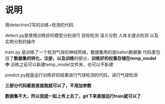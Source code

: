 # 说明
用detectron2写的训练+检测的代码

detect.py是使用训练好的模型分别进行 目标检测 语义分割 人体关键点检测 以及实例分割的操作

train.py 是训练了一个检测气球的神经网络，数据集用的是ballon数据集 代码里包括了**数据集的转化、注册，以及训练**的部分，**训练好的权重存储在temp_model中** 训练之前可以新建temp_model文件夹，也可以不新建

predict.py就是运行训练好的结果进行气球检测的代码，进行气球检测

**三部分代码都是直接跑就可以了，不用加参数**

**数据集不大，所以我就一起上传上去了，git下来直接运行train就可以了** 
